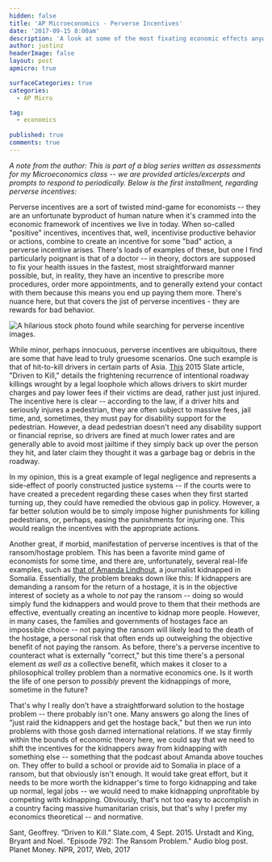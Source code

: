 ```yaml
---
hidden: false
title: 'AP Microeconomics - Perverse Incentives'
date: '2017-09-15 8:00am'
description: 'A look at some of the most fixating economic effects anywhere.'
author: justinz	
headerImage: false
layout: post
apmicro: true

surfaceCategories: true
categories:
  - AP Micro

tag:
  - economics
  
published: true
comments: true
---
```

*A note from the author: This is part of a blog series written as assessments for my Microeconomics class -- we are provided articles/excerpts and prompts to respond to periodically. Below is the first installment, regarding perverse incentives:*

<span class="drop-cap">P</span>erverse incentives are a sort of twisted mind-game for economists -- they are an unfortunate byproduct of human nature when it's crammed into the economic framework of incentives we live in today. When so-called "positive" incentives, incentives that, well, incentivise productive behavior or actions, combine to create an incentive for some "bad" action, a perverse incentive arises. There's loads of examples of these, but one I find particularly poignant is that of a doctor -- in theory, doctors are supposed to fix your health issues in the fastest, most straightforward manner possible, but, in reality, they have an incentive to prescribe more procedures, order more appointments, and to generally extend your contact with them because this means you end up paying them more. There's nuance here, but that covers the jist of perverse incentives - they are rewards for bad behavior.

![A hilarious stock photo found while searching for perverse incentive images.]({{site.baseurl}}/assets/images/posts/econ/pvis.jpg)

While minor, perhaps innocuous, perverse incentives are ubiquitous, there are some that have lead to truly gruesome scenarios. One such example is that of hit-to-kill drivers in certain parts of Asia. [This](http://www.slate.com/articles/news_and_politics/foreigners/2015/09/why_drivers_in_china_intentionally_kill_the_pedestrians_they_hit_china_s.html) 2015 Slate article, "Driven to Kill," details the frightening recurrence of intentional roadway killings wrought by a legal loophole which allows drivers to skirt murder charges and pay lower fees if their victims are dead, rather just just injured. The incentive here is clear -- according to the law, if a driver hits and seriously injures a pedestrian, they are often subject to massive fees, jail time, and, sometimes, they must pay for disability support for the pedestrian. However, a dead pedestrian doesn't need any disability support or financial reprise, so drivers are fined at much lower rates and are generally able to avoid most jailtime if they simply back up over the person they hit, and later claim they thought it was a garbage bag or debris in the roadway.

In my opinion, this is a great example of legal negligence and represents a side-effect of poorly constructed justice systems -- if the courts were to have created a precedent regarding these cases when they first started turning up, they could have remedied the obvious gap in policy. However, a far better solution would be to simply impose higher punishments for killing pedestrians, or, perhaps, easing the punishments for injuring one. This would realign the incentives with the appropriate actions.

Another great, if morbid, manifestation of perverse incentives is that of the ransom/hostage problem. This has been a favorite mind game of economists for some time, and there are, unfortunately, several real-life examples, such as [that of Amanda Lindhout](http://www.npr.org/sections/money/2017/09/01/548032302/episode-792-the-ransom-problem), a journalist kidnapped in Somalia. Essentially, the problem breaks down like this: If kidnappers are demanding a ransom for the return of a hostage, it is in the objective interest of society as a whole to *not* pay the ransom -- doing so would simply fund the kidnappers and would prove to them that their methods are effective, eventually creating an incentive to kidnap more people. However, in many cases, the families and governments of hostages face an impossible choice -- not paying the ransom will likely lead to the death of the hostage, a personal risk that often ends up outweighing the objective benefit of not paying the ransom. As before, there's a perverse incentive to counteract what is externally "correct," but this time there's a personal element *as well as* a collective benefit, which makes it closer to a philosophical trolley problem than a normative economics one. Is it worth the life of one person to *possibly* prevent the kidnappings of more, sometime in the future?

That's why I really don't have a straightforward solution to the hostage problem -- there probably isn't one. Many answers go along the lines of "just raid the kidnappers and get the hostage back," but then we run into problems with those gosh darned international relations. If we stay firmly within the bounds of economic theory here, we could say that we need to shift the incentives for the kidnappers away from kidnapping with something else -- something that the podcast about Amanda above touches on. They offer to build a school or provide aid to Somalia in place of a ransom, but that obviously isn't enough. It would take great effort, but it needs to be more worth the kidnapper's time to forgo kidnapping and take up normal, legal jobs -- we would need to make kidnapping unprofitable by competing with kidnapping. Obviously, that's not too easy to accomplish in a country facing massive humanitarian crisis, but that's why I prefer my economics theoretical -- and normative.

<div class="footnotes">
Sant, Geoffrey. “Driven to Kill.” Slate.com, 4 Sept. 2015.
Urstadt and King, Bryant and Noel. "Episode 792: The Ransom Problem." Audio blog post. Planet Money. NPR, 2017, Web, 2017
</div>